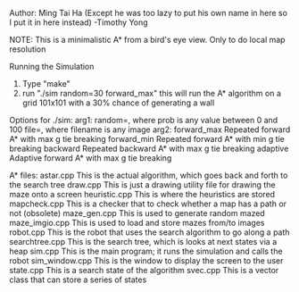 Author: Ming Tai Ha
(Except he was too lazy to put his own name in here so I put it in here instead)
-Timothy Yong

NOTE: This is a minimalistic A* from a bird's eye view.
Only to do local map resolution

Running the Simulation

1) Type "make"
2) run "./sim random=30 forward_max"
   this will run the A* algorithm on a grid 101x101 with a 30% chance of generating
   a wall

Options for ./sim:
arg1:
random=<prob>, where prob is any value between 0 and 100
file=<filename>, where filename is any image
arg2:
forward_max   Repeated forward A* with max g tie breaking
forward_min   Repeated forward A* with min g tie breaking
backward      Repeated backward A* with max g tie breaking
adaptive      Adaptive forward A* with max g tie breaking

A* files:
astar.cpp       This is the actual algorithm, which goes back and forth to the search tree
draw.cpp        This is just a drawing utility file for drawing the maze onto a screen
heuristic.cpp   This is where the heuristics are stored
mapcheck.cpp    This is a checker that to check whether a map has a path or not (obsolete)
maze_gen.cpp    This is used to generate random mazed
maze_imgio.cpp  This is used to load and store mazes from/to images
robot.cpp       This is the robot that uses the search algorithm to go along a path
searchtree.cpp  This is the search tree, which is looks at next states via a heap
sim.cpp         This is the main program; it runs the simulation and calls the robot
sim_window.cpp  This is the window to display the screen to the user
state.cpp       This is a search state of the algorithm
svec.cpp        This is a vector class that can store a series of states
